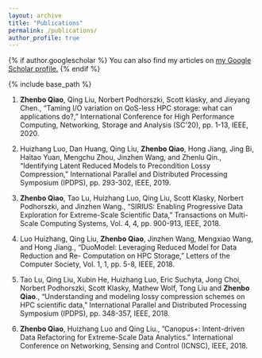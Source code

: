```yaml
---
layout: archive
title: "Publications"
permalink: /publications/
author_profile: true
---
```


{% if author.googlescholar %}
  You can also find my articles on <u><a href="{{author.googlescholar}}">my Google Scholar profile</a>.</u>
{% endif %}

{% include base_path %}

1. __Zhenbo Qiao__, Qing Liu, Norbert Podhorszki, Scott klasky, and Jieyang Chen., “Taming I/O variation on QoS-less HPC storage: what can applications do?,” International Conference for High Performance Computing, Networking, Storage and Analysis (SC'20), pp. 1-13, IEEE, 2020.

2. Huizhang Luo, Dan Huang, Qing Liu, __Zhenbo Qiao__, Hong Jiang, Jing Bi, Haitao Yuan, Mengchu Zhou, Jinzhen Wang, and Zhenlu Qin., “Identifying Latent Reduced Models to Precondition Lossy Compression,” International Parallel and Distributed Processing Symposium (IPDPS), pp. 293-302, IEEE, 2019.

3. __Zhenbo Qiao__, Tao Lu, Huizhang Luo, Qing Liu, Scott Klasky, Norbert Podhorszki, and Jinzhen Wang., “SIRIUS: Enabling Progressive Data Exploration for Extreme-Scale Scientific Data,” Transactions on Multi-Scale Computing Systems, Vol. 4, 4, pp. 900-913, IEEE, 2018.

4. Luo Huizhang, Qing Liu, __Zhenbo Qiao__, Jinzhen Wang, Mengxiao Wang, and Hong Jiang., “DuoModel: Leveraging Reduced Model for Data Reduction and Re- Computation on HPC Storage,” Letters of the Computer Society, Vol. 1, 1, pp. 5-8, IEEE, 2018.

5. Tao Lu, Qing Liu, Xubin He, Huizhang Luo, Eric Suchyta, Jong Choi, Norbert Podhorszki, Scott Klasky, Mathew Wolf, Tong Liu and __Zhenbo Qiao__., “Understanding and modeling lossy compression schemes on HPC scientific data,” International Parallel and Distributed Processing Symposium (IPDPS), pp. 348-357, IEEE, 2018.

6. __Zhenbo Qiao__, Huizhang Luo and Qing Liu., ”Canopus+: Intent-driven Data Refactoring for Extreme-Scale Data Analytics.” International Conference on Networking, Sensing and Control (ICNSC), IEEE, 2018.


